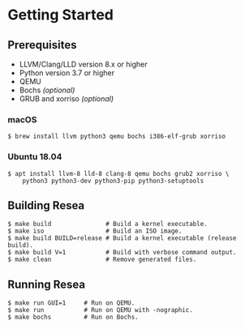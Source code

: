 # Getting Started

## Prerequisites
- LLVM/Clang/LLD version 8.x or higher
- Python version 3.7 or higher
- QEMU
- Bochs *(optional)*
- GRUB and xorriso *(optional)*

### macOS
```
$ brew install llvm python3 qemu bochs i386-elf-grub xorriso
```

### Ubuntu 18.04
```
$ apt install llvm-8 lld-8 clang-8 qemu bochs grub2 xorriso \
    python3 python3-dev python3-pip python3-setuptools
```

## Building Resea
```
$ make build               # Build a kernel executable.
$ make iso                 # Build an ISO image.
$ make build BUILD=release # Build a kernel executable (release build).
$ make build V=1           # Build with verbose command output.
$ make clean               # Remove generated files.
```

## Running Resea
```
$ make run GUI=1     # Run on QEMU.
$ make run           # Run on QEMU with -nographic.
$ make bochs         # Run on Bochs.
```
